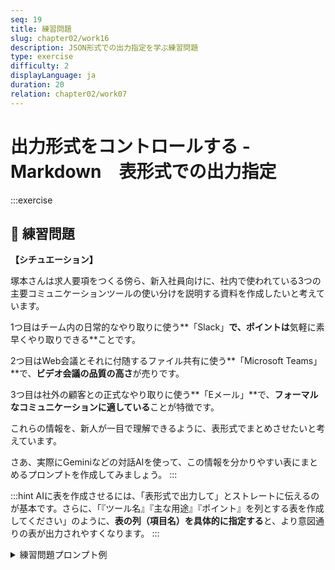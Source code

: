```yaml
---
seq: 19
title: 練習問題
slug: chapter02/work16
description: JSON形式での出力指定を学ぶ練習問題
type: exercise
difficulty: 2
displayLanguage: ja
duration: 20
relation: chapter02/work07
---
```


# 出力形式をコントロールする - Markdown　表形式での出力指定

:::exercise

## 📝 練習問題

**【シチュエーション】**

塚本さんは求人要項をつくる傍ら、新入社員向けに、社内で使われている3つの主要コミュニケーションツールの使い分けを説明する資料を作成したいと考えています。

1つ目はチーム内の日常的なやり取りに使う**「Slack」**で、ポイントは**気軽に素早くやり取りできる**ことです。

2つ目はWeb会議とそれに付随するファイル共有に使う**「Microsoft Teams」**で、**ビデオ会議の品質の高さ**が売りです。

3つ目は社外の顧客との正式なやり取りに使う**「Eメール」**で、**フォーマルなコミュニケーションに適している**ことが特徴です。

これらの情報を、新人が一目で理解できるように、表形式でまとめさせたいと考えています。

さあ、実際にGeminiなどの対話AIを使って、この情報を分かりやすい表にまとめるプロンプトを作成してみましょう。
:::

:::hint
AIに表を作成させるには、「表形式で出力して」とストレートに伝えるのが基本です。さらに、「『ツール名』『主な用途』『ポイント』を列とする表を作成してください」のように、**表の列（項目名）を具体的に指定する**と、より意図通りの表が出力されやすくなります。
:::

<details>
<summary>練習問題プロンプト例</summary>

以下の社内コミュニケーションツールの情報を、Markdown形式の表でまとめてください。
表の列は「ツール名」「主な用途」「ポイント」としてください。

- **ツール1**: Slack。主な用途は、チーム内の日常的なテキストコミュニケーション。ポイントは、気軽に素早くやり取りできること。
- **ツール2**: Microsoft Teams。主な用途は、Web会議と、会議に付随するファイル共有。ポイントは、ビデオ会議の品質が高いこと。
- **ツール3**: Eメール。主な用途は、社外の顧客との正式なやり取り。ポイントは、フォーマルなコミュニケーションに適していること。


### 📝 練習問題 AI回答出力例

```
| ツール名 | 主な用途 | ポイント |
| --- | --- | --- |
| Slack | チーム内の日常的なテキストコミュニケーション | 気軽に素早くやり取りできる |
| Microsoft Teams | Web会議と、会議に付随するファイル共有 | ビデオ会議の品質が高い |
| Eメール | 社外の顧客との正式なやり取り | フォーマルなコミュニケーションに適している |
```
</details>